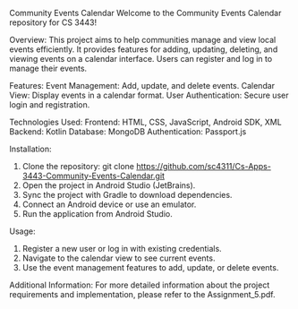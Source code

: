 Community Events Calendar
Welcome to the Community Events Calendar repository for CS 3443!

Overview:
This project aims to help communities manage and view local events efficiently. It provides features for adding, updating, deleting, and viewing events on a calendar interface. Users can register and log in to manage their events.

Features:
Event Management: Add, update, and delete events.
Calendar View: Display events in a calendar format.
User Authentication: Secure user login and registration.

Technologies Used:
Frontend: HTML, CSS, JavaScript, Android SDK, XML
Backend: Kotlin
Database: MongoDB
Authentication: Passport.js

Installation:
1. Clone the repository:
git clone https://github.com/sc4311/Cs-Apps-3443-Community-Events-Calendar.git
2. Open the project in Android Studio (JetBrains).
3. Sync the project with Gradle to download dependencies.
4. Connect an Android device or use an emulator.
5. Run the application from Android Studio.

Usage:
1. Register a new user or log in with existing credentials.
2. Navigate to the calendar view to see current events.
3. Use the event management features to add, update, or delete events.

Additional Information:
For more detailed information about the project requirements and implementation, please refer to the Assignment_5.pdf.
